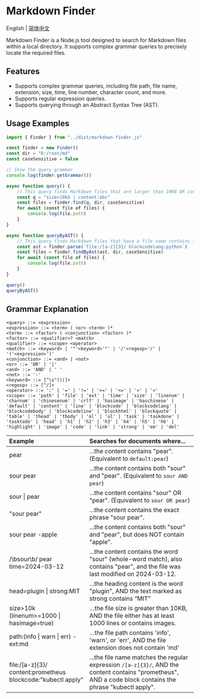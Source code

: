 # Markdown Finder

English | [简体中文](https://github.com/obgnail/markdown-finder/blob/master/README.zh-CN.md)

Markdown Finder is a Node.js tool designed to search for Markdown files within a local directory. It supports complex grammar queries to precisely locate the required files.



## Features

- Supports complex grammar queries, including file path, file name, extension, size, time, line number, character count, and more.
- Supports regular expression queries.
- Supports querying through an Abstract Syntax Tree (AST).



## Usage Examples

```javascript
import { Finder } from "../dist/markdown-finder.js"

const finder = new Finder()
const dir = "D:/root/md"
const caseSensitive = false

// Show the query grammar
console.log(finder.getGrammar())

async function query() {
    // This query finds Markdown files that are larger than 10KB OR contain the text "abc".
    const q = "size>10kb | content:abc"
    const files = finder.find(q, dir, caseSensitive)
    for await (const file of files) {
        console.log(file.path)
    }
}

async function queryByAST() {
    // This query finds Markdown files that have a file name contains three lowercase letters and contain a Python code block.
    const ast = finder.parse(`file:/[a-z]{3}/ blockcodelang:python`)
    const files = finder.findByAst(ast, dir, caseSensitive)
    for await (const file of files) {
        console.log(file.path)
    }
}

query()
queryByAST()
```



## Grammar Explanation

```
<query> ::= <expression>
<expression> ::= <term> ( <or> <term> )*
<term> ::= <factor> ( <conjunction> <factor> )*
<factor> ::= <qualifier>? <match>
<qualifier> ::= <scope> <operator>
<match> ::= <keyword> | '"'<keyword>'"' | '/'<regexp>'/' | '('<expression>')'
<conjunction> ::= <and> | <not>
<or> ::= 'OR' | '|'
<and> ::= 'AND' | ' '
<not> ::= '-'
<keyword> ::= [^\s"()|]+
<regexp> ::= [^/]+
<operator> ::= ':' | '=' | '!=' | '>=' | '<=' | '>' | '<'
<scope> ::= 'path' | 'file' | 'ext' | 'time' | 'size' | 'linenum' | 'charnum' | 'chinesenum' | 'crlf' | 'hasimage' | 'haschinese' | 'default' | 'content' | 'line' | 'blockcode' | 'blockcodelang' | 'blockcodebody' | 'blockcodeline' | 'blockhtml' | 'blockquote' | 'table' | 'thead' | 'tbody' | 'ol' | 'ul' | 'task' | 'taskdone' | 'tasktodo' | 'head' | 'h1' | 'h2' | 'h3' | 'h4' | 'h5' | 'h6' | 'highlight' | 'image' | 'code' | 'link' | 'strong' | 'em' | 'del'
```

| Example                                                      | Searches for documents where...                              |
| :----------------------------------------------------------- | :----------------------------------------------------------- |
| pear                                                         | ...the content contains "pear". (Equivalent to `default:pear`) |
| sour pear                                                    | ...the content contains both "sour" and "pear". (Equivalent to `sour AND pear`) |
| sour \| pear                                                 | ...the content contains "sour" OR "pear". (Equivalent to `sour OR pear`) |
| "sour pear"                                                  | ...the content contains the exact phrase "sour pear".        |
| sour pear -apple                                             | ...the content contains both "sour" and "pear", but does NOT contain "apple". |
| /\bsour\b/ pear time=2024-03-12                              | ...the content contains the word "sour" (whole-word match), also contains "pear", and the file was last modified on 2024-03-12. |
| head=plugin \| strong:MIT                                    | ...the heading content is the word "plugin", AND the text marked as strong contains “MIT” |
| size>10k (linenum>=1000 \| hasimage=true)                    | …the file size is greater than 10KB, AND the file either has at least 1000 lines or contains images. |
| path:(info \| warn \| err) -ext:md                           | …the file path contains 'info', 'warn', or 'err', AND the file extension does not contain 'md' |
| file:/[a-z]{3}/ content:prometheus blockcode:"kubectl apply" | ...the file name matches the regular expression `/[a-z]{3}/`, AND the content contains "prometheus", AND a code block contains the phrase "kubectl apply". |

